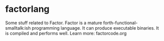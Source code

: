 # factorlang
Some stuff related to Factor. 
Factor is a mature forth-functional-smalltalk:ish programming language.
It can produce executable binaries. It is compiled and performs well. 
Learn more: factorcode.org
